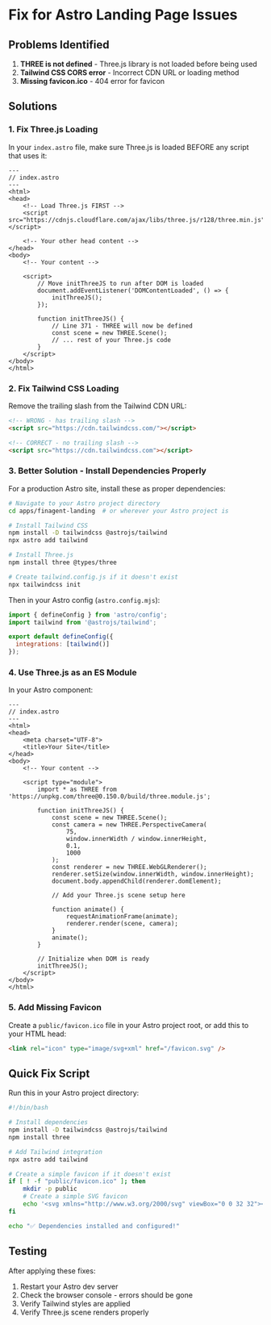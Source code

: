 # Fix for Astro Landing Page Issues

## Problems Identified

1. **THREE is not defined** - Three.js library is not loaded before being used
2. **Tailwind CSS CORS error** - Incorrect CDN URL or loading method
3. **Missing favicon.ico** - 404 error for favicon

## Solutions

### 1. Fix Three.js Loading

In your `index.astro` file, make sure Three.js is loaded BEFORE any script that uses it:

```astro
---
// index.astro
---
<html>
<head>
    <!-- Load Three.js FIRST -->
    <script src="https://cdnjs.cloudflare.com/ajax/libs/three.js/r128/three.min.js"></script>
    
    <!-- Your other head content -->
</head>
<body>
    <!-- Your content -->
    
    <script>
        // Move initThreeJS to run after DOM is loaded
        document.addEventListener('DOMContentLoaded', () => {
            initThreeJS();
        });
        
        function initThreeJS() {
            // Line 371 - THREE will now be defined
            const scene = new THREE.Scene();
            // ... rest of your Three.js code
        }
    </script>
</body>
</html>
```

### 2. Fix Tailwind CSS Loading

Remove the trailing slash from the Tailwind CDN URL:

```html
<!-- WRONG - has trailing slash -->
<script src="https://cdn.tailwindcss.com/"></script>

<!-- CORRECT - no trailing slash -->
<script src="https://cdn.tailwindcss.com"></script>
```

### 3. Better Solution - Install Dependencies Properly

For a production Astro site, install these as proper dependencies:

```bash
# Navigate to your Astro project directory
cd apps/finagent-landing  # or wherever your Astro project is

# Install Tailwind CSS
npm install -D tailwindcss @astrojs/tailwind
npx astro add tailwind

# Install Three.js
npm install three @types/three

# Create tailwind.config.js if it doesn't exist
npx tailwindcss init
```

Then in your Astro config (`astro.config.mjs`):

```js
import { defineConfig } from 'astro/config';
import tailwind from '@astrojs/tailwind';

export default defineConfig({
  integrations: [tailwind()]
});
```

### 4. Use Three.js as an ES Module

In your Astro component:

```astro
---
// index.astro
---
<html>
<head>
    <meta charset="UTF-8">
    <title>Your Site</title>
</head>
<body>
    <!-- Your content -->
    
    <script type="module">
        import * as THREE from 'https://unpkg.com/three@0.150.0/build/three.module.js';
        
        function initThreeJS() {
            const scene = new THREE.Scene();
            const camera = new THREE.PerspectiveCamera(
                75, 
                window.innerWidth / window.innerHeight, 
                0.1, 
                1000
            );
            const renderer = new THREE.WebGLRenderer();
            renderer.setSize(window.innerWidth, window.innerHeight);
            document.body.appendChild(renderer.domElement);
            
            // Add your Three.js scene setup here
            
            function animate() {
                requestAnimationFrame(animate);
                renderer.render(scene, camera);
            }
            animate();
        }
        
        // Initialize when DOM is ready
        initThreeJS();
    </script>
</body>
</html>
```

### 5. Add Missing Favicon

Create a `public/favicon.ico` file in your Astro project root, or add this to your HTML head:

```html
<link rel="icon" type="image/svg+xml" href="/favicon.svg" />
```

## Quick Fix Script

Run this in your Astro project directory:

```bash
#!/bin/bash

# Install dependencies
npm install -D tailwindcss @astrojs/tailwind
npm install three

# Add Tailwind integration
npx astro add tailwind

# Create a simple favicon if it doesn't exist
if [ ! -f "public/favicon.ico" ]; then
    mkdir -p public
    # Create a simple SVG favicon
    echo '<svg xmlns="http://www.w3.org/2000/svg" viewBox="0 0 32 32"><rect width="32" height="32" fill="#4F46E5"/></svg>' > public/favicon.svg
fi

echo "✅ Dependencies installed and configured!"
```

## Testing

After applying these fixes:

1. Restart your Astro dev server
2. Check the browser console - errors should be gone
3. Verify Tailwind styles are applied
4. Verify Three.js scene renders properly
